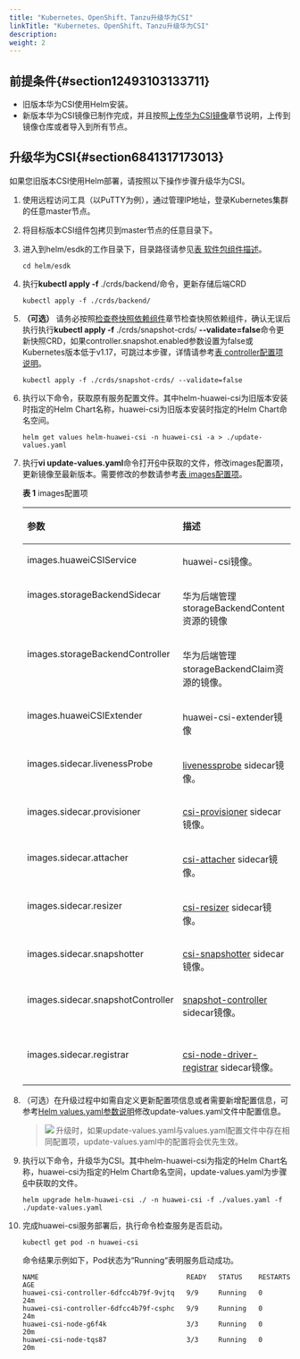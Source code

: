 ```yaml
---
title: "Kubernetes、OpenShift、Tanzu升级华为CSI"
linkTitle: "Kubernetes、OpenShift、Tanzu升级华为CSI"
description: 
weight: 2
---
```


## 前提条件{#section12493103133711}

-   旧版本华为CSI使用Helm安装。
-   新版本华为CSI镜像已制作完成，并且按照[上传华为CSI镜像](/docs/安装部署/安装前准备/上传华为CSI镜像)章节说明，上传到镜像仓库或者导入到所有节点。

## 升级华为CSI{#section6841317173013}

如果您旧版本CSI使用Helm部署，请按照以下操作步骤升级华为CSI。

1.  使用远程访问工具（以PuTTY为例），通过管理IP地址，登录Kubernetes集群的任意master节点。
2.  将目标版本CSI组件包拷贝到master节点的任意目录下。
3.  进入到helm/esdk的工作目录下，目录路径请参见[表 软件包组件描述](/docs/安装部署/安装前准备/下载华为CSI软件包#zh-cn_topic_0150885197_table17200162435412)。

    ```
    cd helm/esdk
    ```

4.  执行**kubectl apply -f**  ./crds/backend/命令，更新存储后端CRD

    ```
    kubectl apply -f ./crds/backend/
    ```

5.  **（可选）**  请务必按照[检查卷快照依赖组件](/docs/安装部署/安装前准备/检查卷快照依赖组件)章节检查快照依赖组件，确认无误后执行执行**kubectl apply -f**  ./crds/snapshot-crds/  **--validate=false**命令更新快照CRD，如果controller.snapshot.enabled参数设置为false或Kubernetes版本低于v1.17，可跳过本步骤，详情请参考[表 controller配置项说明](/docs/安装部署/安装华为CSI/使用Helm安装华为CSI/Helm-values-yaml参数说明#table813124411459)。

    ```
    kubectl apply -f ./crds/snapshot-crds/ --validate=false
    ```

6.  <a name="li1037712113474"></a>执行以下命令，获取原有服务配置文件。其中helm-huawei-csi为旧版本安装时指定的Helm Chart名称，huawei-csi为旧版本安装时指定的Helm Chart命名空间。

    ```
    helm get values helm-huawei-csi -n huawei-csi -a > ./update-values.yaml
    ```

7.  执行**vi update-values.yaml**命令打开[6](#li1037712113474)中获取的文件，修改images配置项，更新镜像至最新版本。需要修改的参数请参考[表 images配置项](#table8452547161918)。

    **表 1**  images配置项

    <a name="table8452547161918"></a>
    <table><thead align="left"><tr id="row645218479197"><th class="cellrowborder" valign="top" width="26.697330266973307%" id="mcps1.2.4.1.1"><p id="p5269141514410"><a name="p5269141514410"></a><a name="p5269141514410"></a>参数</p>
    </th>
    <th class="cellrowborder" valign="top" width="30.736926307369266%" id="mcps1.2.4.1.2"><p id="p026931524418"><a name="p026931524418"></a><a name="p026931524418"></a>描述</p>
    </th>
    <th class="cellrowborder" valign="top" width="42.56574342565744%" id="mcps1.2.4.1.3"><p id="p826915156447"><a name="p826915156447"></a><a name="p826915156447"></a>修改为</p>
    </th>
    </tr>
    </thead>
    <tbody><tr id="row1156694303912"><td class="cellrowborder" valign="top" width="26.697330266973307%" headers="mcps1.2.4.1.1 "><p id="zh-cn_topic_0000001324610777_p15337145719458"><a name="zh-cn_topic_0000001324610777_p15337145719458"></a><a name="zh-cn_topic_0000001324610777_p15337145719458"></a>images.huaweiCSIService</p>
    </td>
    <td class="cellrowborder" valign="top" width="30.736926307369266%" headers="mcps1.2.4.1.2 "><p id="zh-cn_topic_0000001324610777_p173371357144517"><a name="zh-cn_topic_0000001324610777_p173371357144517"></a><a name="zh-cn_topic_0000001324610777_p173371357144517"></a>huawei-csi镜像。</p>
    </td>
    <td class="cellrowborder" valign="top" width="42.56574342565744%" headers="mcps1.2.4.1.3 "><p id="zh-cn_topic_0000001324610777_p1633715710454"><a name="zh-cn_topic_0000001324610777_p1633715710454"></a><a name="zh-cn_topic_0000001324610777_p1633715710454"></a>huawei-csi:<span id="ph09001410174913"><a name="ph09001410174913"></a><a name="ph09001410174913"></a>4.5.0</span></p>
    </td>
    </tr>
    <tr id="row12803747173911"><td class="cellrowborder" valign="top" width="26.697330266973307%" headers="mcps1.2.4.1.1 "><p id="p1616415034013"><a name="p1616415034013"></a><a name="p1616415034013"></a>images.storageBackendSidecar</p>
    </td>
    <td class="cellrowborder" valign="top" width="30.736926307369266%" headers="mcps1.2.4.1.2 "><p id="p1080311470395"><a name="p1080311470395"></a><a name="p1080311470395"></a>华为后端管理storageBackendContent资源的镜像</p>
    </td>
    <td class="cellrowborder" valign="top" width="42.56574342565744%" headers="mcps1.2.4.1.3 "><p id="p1380304783914"><a name="p1380304783914"></a><a name="p1380304783914"></a>storage-backend-sidecar:<span id="ph875612200538"><a name="ph875612200538"></a><a name="ph875612200538"></a>4.5.0</span></p>
    </td>
    </tr>
    <tr id="row1089864973918"><td class="cellrowborder" valign="top" width="26.697330266973307%" headers="mcps1.2.4.1.1 "><p id="p46581916408"><a name="p46581916408"></a><a name="p46581916408"></a>images.storageBackendController</p>
    </td>
    <td class="cellrowborder" valign="top" width="30.736926307369266%" headers="mcps1.2.4.1.2 "><p id="p6899124910393"><a name="p6899124910393"></a><a name="p6899124910393"></a>华为后端管理storageBackendClaim资源的镜像。</p>
    </td>
    <td class="cellrowborder" valign="top" width="42.56574342565744%" headers="mcps1.2.4.1.3 "><p id="p2089912497394"><a name="p2089912497394"></a><a name="p2089912497394"></a>storage-backend-controller:<span id="ph132856223538"><a name="ph132856223538"></a><a name="ph132856223538"></a>4.5.0</span></p>
    </td>
    </tr>
    <tr id="row13497161917392"><td class="cellrowborder" valign="top" width="26.697330266973307%" headers="mcps1.2.4.1.1 "><p id="p134971419183913"><a name="p134971419183913"></a><a name="p134971419183913"></a>images.huaweiCSIExtender</p>
    </td>
    <td class="cellrowborder" valign="top" width="30.736926307369266%" headers="mcps1.2.4.1.2 "><p id="p3498151914398"><a name="p3498151914398"></a><a name="p3498151914398"></a>huawei-csi-extender镜像</p>
    </td>
    <td class="cellrowborder" valign="top" width="42.56574342565744%" headers="mcps1.2.4.1.3 "><p id="p34988198393"><a name="p34988198393"></a><a name="p34988198393"></a>huawei-csi-extender:<span id="ph17708152310538"><a name="ph17708152310538"></a><a name="ph17708152310538"></a>4.5.0</span></p>
    </td>
    </tr>
    <tr id="row185030354414"><td class="cellrowborder" valign="top" width="26.697330266973307%" headers="mcps1.2.4.1.1 "><p id="zh-cn_topic_0000001324610777_p4337185713453"><a name="zh-cn_topic_0000001324610777_p4337185713453"></a><a name="zh-cn_topic_0000001324610777_p4337185713453"></a>images.sidecar.livenessProbe</p>
    </td>
    <td class="cellrowborder" valign="top" width="30.736926307369266%" headers="mcps1.2.4.1.2 "><p id="zh-cn_topic_0000001324610777_p9337195764510"><a name="zh-cn_topic_0000001324610777_p9337195764510"></a><a name="zh-cn_topic_0000001324610777_p9337195764510"></a><a href="https://kubernetes-csi.github.io/docs/livenessprobe.html" target="_blank" rel="noopener noreferrer">livenessprobe</a> sidecar镜像。</p>
    </td>
    <td class="cellrowborder" valign="top" width="42.56574342565744%" headers="mcps1.2.4.1.3 "><p id="zh-cn_topic_0000001324610777_p1633725724512"><a name="zh-cn_topic_0000001324610777_p1633725724512"></a><a name="zh-cn_topic_0000001324610777_p1633725724512"></a>k8s.gcr.io/sig-storage/livenessprobe:v2.5.0</p>
    </td>
    </tr>
    <tr id="row345374716195"><td class="cellrowborder" valign="top" width="26.697330266973307%" headers="mcps1.2.4.1.1 "><p id="zh-cn_topic_0000001324610777_p333755715453"><a name="zh-cn_topic_0000001324610777_p333755715453"></a><a name="zh-cn_topic_0000001324610777_p333755715453"></a>images.sidecar.provisioner</p>
    </td>
    <td class="cellrowborder" valign="top" width="30.736926307369266%" headers="mcps1.2.4.1.2 "><p id="zh-cn_topic_0000001324610777_p183372575454"><a name="zh-cn_topic_0000001324610777_p183372575454"></a><a name="zh-cn_topic_0000001324610777_p183372575454"></a><a href="https://kubernetes-csi.github.io/docs/external-provisioner.html" target="_blank" rel="noopener noreferrer">csi-provisioner</a> sidecar镜像。</p>
    </td>
    <td class="cellrowborder" valign="top" width="42.56574342565744%" headers="mcps1.2.4.1.3 "><p id="zh-cn_topic_0000001324610777_p1033711577456"><a name="zh-cn_topic_0000001324610777_p1033711577456"></a><a name="zh-cn_topic_0000001324610777_p1033711577456"></a>k8s.gcr.io/sig-storage/csi-provisioner:v3.0.0</p>
    </td>
    </tr>
    <tr id="row145324715192"><td class="cellrowborder" valign="top" width="26.697330266973307%" headers="mcps1.2.4.1.1 "><p id="zh-cn_topic_0000001324610777_p19337155744517"><a name="zh-cn_topic_0000001324610777_p19337155744517"></a><a name="zh-cn_topic_0000001324610777_p19337155744517"></a>images.sidecar.attacher</p>
    </td>
    <td class="cellrowborder" valign="top" width="30.736926307369266%" headers="mcps1.2.4.1.2 "><p id="zh-cn_topic_0000001324610777_p18337145744510"><a name="zh-cn_topic_0000001324610777_p18337145744510"></a><a name="zh-cn_topic_0000001324610777_p18337145744510"></a><a href="https://kubernetes-csi.github.io/docs/external-attacher.html" target="_blank" rel="noopener noreferrer">csi-attacher</a> sidecar镜像。</p>
    </td>
    <td class="cellrowborder" valign="top" width="42.56574342565744%" headers="mcps1.2.4.1.3 "><p id="zh-cn_topic_0000001324610777_p18337155714518"><a name="zh-cn_topic_0000001324610777_p18337155714518"></a><a name="zh-cn_topic_0000001324610777_p18337155714518"></a>k8s.gcr.io/sig-storage/csi-attacher:v3.4.0</p>
    </td>
    </tr>
    <tr id="row94532047111915"><td class="cellrowborder" valign="top" width="26.697330266973307%" headers="mcps1.2.4.1.1 "><p id="zh-cn_topic_0000001324610777_p13337175711459"><a name="zh-cn_topic_0000001324610777_p13337175711459"></a><a name="zh-cn_topic_0000001324610777_p13337175711459"></a>images.sidecar.resizer</p>
    </td>
    <td class="cellrowborder" valign="top" width="30.736926307369266%" headers="mcps1.2.4.1.2 "><p id="zh-cn_topic_0000001324610777_p53377576452"><a name="zh-cn_topic_0000001324610777_p53377576452"></a><a name="zh-cn_topic_0000001324610777_p53377576452"></a><a href="https://kubernetes-csi.github.io/docs/external-resizer.html" target="_blank" rel="noopener noreferrer">csi-resizer</a> sidecar镜像。</p>
    </td>
    <td class="cellrowborder" valign="top" width="42.56574342565744%" headers="mcps1.2.4.1.3 "><p id="zh-cn_topic_0000001324610777_p93375572452"><a name="zh-cn_topic_0000001324610777_p93375572452"></a><a name="zh-cn_topic_0000001324610777_p93375572452"></a>k8s.gcr.io/sig-storage/csi-resizer:v1.4.0</p>
    </td>
    </tr>
    <tr id="row9453124771918"><td class="cellrowborder" valign="top" width="26.697330266973307%" headers="mcps1.2.4.1.1 "><p id="zh-cn_topic_0000001324610777_p833785764516"><a name="zh-cn_topic_0000001324610777_p833785764516"></a><a name="zh-cn_topic_0000001324610777_p833785764516"></a>images.sidecar.snapshotter</p>
    </td>
    <td class="cellrowborder" valign="top" width="30.736926307369266%" headers="mcps1.2.4.1.2 "><p id="zh-cn_topic_0000001324610777_p73371257134514"><a name="zh-cn_topic_0000001324610777_p73371257134514"></a><a name="zh-cn_topic_0000001324610777_p73371257134514"></a><a href="https://kubernetes-csi.github.io/docs/external-snapshotter.html" target="_blank" rel="noopener noreferrer">csi-snapshotter</a> sidecar镜像。</p>
    </td>
    <td class="cellrowborder" valign="top" width="42.56574342565744%" headers="mcps1.2.4.1.3 "><p id="zh-cn_topic_0000001324610777_p1833765712454"><a name="zh-cn_topic_0000001324610777_p1833765712454"></a><a name="zh-cn_topic_0000001324610777_p1833765712454"></a>k8s.gcr.io/sig-storage/csi-snapshotter:v4.2.1</p>
    </td>
    </tr>
    <tr id="row196140122014"><td class="cellrowborder" valign="top" width="26.697330266973307%" headers="mcps1.2.4.1.1 "><p id="zh-cn_topic_0000001324610777_p10337557174514"><a name="zh-cn_topic_0000001324610777_p10337557174514"></a><a name="zh-cn_topic_0000001324610777_p10337557174514"></a>images.sidecar.snapshotController</p>
    </td>
    <td class="cellrowborder" valign="top" width="30.736926307369266%" headers="mcps1.2.4.1.2 "><p id="zh-cn_topic_0000001324610777_p163372057164518"><a name="zh-cn_topic_0000001324610777_p163372057164518"></a><a name="zh-cn_topic_0000001324610777_p163372057164518"></a><a href="https://kubernetes-csi.github.io/docs/snapshot-controller.html" target="_blank" rel="noopener noreferrer">snapshot-controller</a> sidecar镜像。</p>
    </td>
    <td class="cellrowborder" valign="top" width="42.56574342565744%" headers="mcps1.2.4.1.3 "><p id="zh-cn_topic_0000001324610777_p10337457134511"><a name="zh-cn_topic_0000001324610777_p10337457134511"></a><a name="zh-cn_topic_0000001324610777_p10337457134511"></a>k8s.gcr.io/sig-storage/snapshot-controller:v4.2.1</p>
    </td>
    </tr>
    <tr id="row84580467201"><td class="cellrowborder" valign="top" width="26.697330266973307%" headers="mcps1.2.4.1.1 "><p id="zh-cn_topic_0000001324610777_p10337165714454"><a name="zh-cn_topic_0000001324610777_p10337165714454"></a><a name="zh-cn_topic_0000001324610777_p10337165714454"></a>images.sidecar.registrar</p>
    </td>
    <td class="cellrowborder" valign="top" width="30.736926307369266%" headers="mcps1.2.4.1.2 "><p id="zh-cn_topic_0000001324610777_p153371957164512"><a name="zh-cn_topic_0000001324610777_p153371957164512"></a><a name="zh-cn_topic_0000001324610777_p153371957164512"></a><a href="https://kubernetes-csi.github.io/docs/node-driver-registrar.html" target="_blank" rel="noopener noreferrer">csi-node-driver-registrar</a> sidecar镜像。</p>
    </td>
    <td class="cellrowborder" valign="top" width="42.56574342565744%" headers="mcps1.2.4.1.3 "><p id="zh-cn_topic_0000001324610777_p83371057164510"><a name="zh-cn_topic_0000001324610777_p83371057164510"></a><a name="zh-cn_topic_0000001324610777_p83371057164510"></a>k8s.gcr.io/sig-storage/csi-node-driver-registrar:v2.3.0</p>
    </td>
    </tr>
    </tbody>
    </table>

8.  （可选）在升级过程中如需自定义更新配置项信息或者需要新增配置信息，可参考[Helm values.yaml参数说明](/docs/安装部署/安装华为CSI/使用Helm安装华为CSI/Helm-values-yaml参数说明)修改update-values.yaml文件中配置信息。

    >![](/css-docs/public_sys-resources/zh/icon-note.gif) 
    >升级时，如果update-values.yaml与values.yaml配置文件中存在相同配置项，update-values.yaml中的配置将会优先生效。

9.  执行以下命令，升级华为CSI。其中helm-huawei-csi为指定的Helm Chart名称，huawei-csi为指定的Helm Chart命名空间，update-values.yaml为步骤[6](#li1037712113474)中获取的文件。

    ```
    helm upgrade helm-huawei-csi ./ -n huawei-csi -f ./values.yaml -f ./update-values.yaml
    ```

10. 完成huawei-csi服务部署后，执行命令检查服务是否启动。

    ```
    kubectl get pod -n huawei-csi
    ```

    命令结果示例如下，Pod状态为“Running“表明服务启动成功。

    ```
    NAME                                     READY   STATUS    RESTARTS   AGE
    huawei-csi-controller-6dfcc4b79f-9vjtq   9/9     Running   0          24m
    huawei-csi-controller-6dfcc4b79f-csphc   9/9     Running   0          24m
    huawei-csi-node-g6f4k                    3/3     Running   0          20m
    huawei-csi-node-tqs87                    3/3     Running   0          20m
    ```

